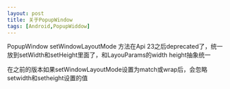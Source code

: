```yaml
---
layout: post
title: 关于PopupWindow
tags: [Android,PopupWiddow]
---
```

PopupWindow setWindowLayoutMode 方法在Api 23之后deprecated了，统一放到setWidth和setHeight里面了，和LayouParams的width height抽象统一

在之前的版本如果setWindowLayoutMode设置为match或wrap后，会忽略setwidth和setheight设置的值